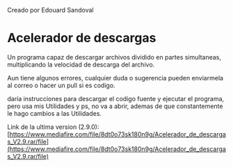 Creado por Edouard Sandoval

# Acelerador de descargas
Un programa capaz de descargar archivos dividido en partes simultaneas, multiplicando la velocidad de descarga del archivo.

Aun tiene algunos errores, cualquier duda o sugerencia pueden enviarmela al correo o hacer un pull si es codigo.

daría instrucciones para descargar el codigo fuente y ejecutar el programa, pero usa mis Utilidades y ps, no va a abrir, ademas de que constantemente le hago cambios a las Utilidades.

Link de la ultima version (2.9.0):
[https://www.mediafire.com/file/8dt0o73sk180n9g/Acelerador_de_descargas_V2.9.rar/file](https://www.mediafire.com/file/8dt0o73sk180n9g/Acelerador_de_descargas_V2.9.rar/file)
